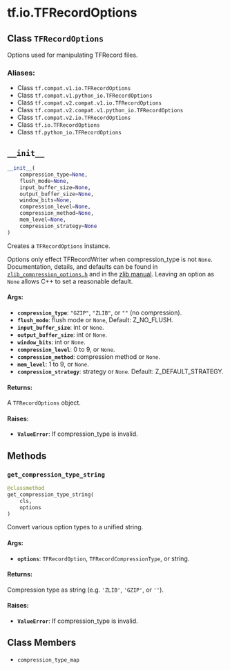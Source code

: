 <div itemscope itemtype="http://developers.google.com/ReferenceObject">
<meta itemprop="name" content="tf.io.TFRecordOptions" />
<meta itemprop="path" content="Stable" />
<meta itemprop="property" content="__init__"/>
<meta itemprop="property" content="get_compression_type_string"/>
<meta itemprop="property" content="compression_type_map"/>
</div>

# tf.io.TFRecordOptions

## Class `TFRecordOptions`

Options used for manipulating TFRecord files.



### Aliases:

* Class `tf.compat.v1.io.TFRecordOptions`
* Class `tf.compat.v1.python_io.TFRecordOptions`
* Class `tf.compat.v2.compat.v1.io.TFRecordOptions`
* Class `tf.compat.v2.compat.v1.python_io.TFRecordOptions`
* Class `tf.compat.v2.io.TFRecordOptions`
* Class `tf.io.TFRecordOptions`
* Class `tf.python_io.TFRecordOptions`

<!-- Placeholder for "Used in" -->


<h2 id="__init__"><code>__init__</code></h2>

``` python
__init__(
    compression_type=None,
    flush_mode=None,
    input_buffer_size=None,
    output_buffer_size=None,
    window_bits=None,
    compression_level=None,
    compression_method=None,
    mem_level=None,
    compression_strategy=None
)
```

Creates a `TFRecordOptions` instance.

Options only effect TFRecordWriter when compression_type is not `None`.
Documentation, details, and defaults can be found in
[`zlib_compression_options.h`](https://www.tensorflow.org/code/tensorflow/core/lib/io/zlib_compression_options.h)
and in the [zlib manual](http://www.zlib.net/manual.html).
Leaving an option as `None` allows C++ to set a reasonable default.

#### Args:


* <b>`compression_type`</b>: `"GZIP"`, `"ZLIB"`, or `""` (no compression).
* <b>`flush_mode`</b>: flush mode or `None`, Default: Z_NO_FLUSH.
* <b>`input_buffer_size`</b>: int or `None`.
* <b>`output_buffer_size`</b>: int or `None`.
* <b>`window_bits`</b>: int or `None`.
* <b>`compression_level`</b>: 0 to 9, or `None`.
* <b>`compression_method`</b>: compression method or `None`.
* <b>`mem_level`</b>: 1 to 9, or `None`.
* <b>`compression_strategy`</b>: strategy or `None`. Default: Z_DEFAULT_STRATEGY.


#### Returns:

A `TFRecordOptions` object.



#### Raises:


* <b>`ValueError`</b>: If compression_type is invalid.



## Methods

<h3 id="get_compression_type_string"><code>get_compression_type_string</code></h3>

``` python
@classmethod
get_compression_type_string(
    cls,
    options
)
```

Convert various option types to a unified string.


#### Args:


* <b>`options`</b>: `TFRecordOption`, `TFRecordCompressionType`, or string.


#### Returns:

Compression type as string (e.g. `'ZLIB'`, `'GZIP'`, or `''`).



#### Raises:


* <b>`ValueError`</b>: If compression_type is invalid.



## Class Members

* `compression_type_map` <a id="compression_type_map"></a>

